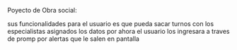 Poyecto de Obra social:

sus funcionalidades para el usuario es que pueda sacar turnos con los especialistas asignados
los datos por ahora el usuario los ingresara a traves de promp por alertas que le salen en pantalla 